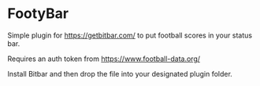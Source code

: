 # FootyBar

Simple plugin for https://getbitbar.com/ to put football scores in your status bar.

Requires an auth token from https://www.football-data.org/

Install Bitbar and then drop the file into your designated plugin folder.
